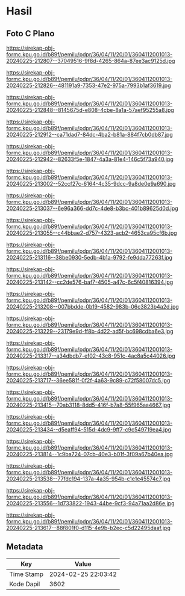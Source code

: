 # Hasil

## Foto C Plano

https://sirekap-obj-formc.kpu.go.id/b89f/pemilu/pdpr/36/04/11/20/01/3604112001013-20240225-212807--37049516-9f8d-4265-864a-87ee3ac9125d.jpg

https://sirekap-obj-formc.kpu.go.id/b89f/pemilu/pdpr/36/04/11/20/01/3604112001013-20240225-212826--481191a9-7353-47e2-975a-7993b1af3619.jpg

https://sirekap-obj-formc.kpu.go.id/b89f/pemilu/pdpr/36/04/11/20/01/3604112001013-20240225-212848--8145675d-e808-4cbe-8a1a-57aef95255a8.jpg

https://sirekap-obj-formc.kpu.go.id/b89f/pemilu/pdpr/36/04/11/20/01/3604112001013-20240225-212912--ca71dad7-84dc-4ba2-b81a-884f7cb0db87.jpg

https://sirekap-obj-formc.kpu.go.id/b89f/pemilu/pdpr/36/04/11/20/01/3604112001013-20240225-212942--82633f5e-1847-4a3a-81e4-146c5f73a940.jpg

https://sirekap-obj-formc.kpu.go.id/b89f/pemilu/pdpr/36/04/11/20/01/3604112001013-20240225-213002--52ccf27c-6164-4c35-9dcc-9a8de0e9a690.jpg

https://sirekap-obj-formc.kpu.go.id/b89f/pemilu/pdpr/36/04/11/20/01/3604112001013-20240225-213037--6e96a366-dd7c-4de8-b3bc-401b89625d0d.jpg

https://sirekap-obj-formc.kpu.go.id/b89f/pemilu/pdpr/36/04/11/20/01/3604112001013-20240225-213055--c44bbae2-d757-4323-acb2-4653ca95cf6b.jpg

https://sirekap-obj-formc.kpu.go.id/b89f/pemilu/pdpr/36/04/11/20/01/3604112001013-20240225-213116--38be0930-5edb-4b1a-9792-fe9dda77263f.jpg

https://sirekap-obj-formc.kpu.go.id/b89f/pemilu/pdpr/36/04/11/20/01/3604112001013-20240225-213142--cc2de576-baf7-4505-a47c-6c5f40816394.jpg

https://sirekap-obj-formc.kpu.go.id/b89f/pemilu/pdpr/36/04/11/20/01/3604112001013-20240225-213208--007bbdde-0b19-4582-983b-06c3823b4a2d.jpg

https://sirekap-obj-formc.kpu.go.id/b89f/pemilu/pdpr/36/04/11/20/01/3604112001013-20240225-213229--23179e9d-ff8b-4d22-ad5f-bc698cdba6e3.jpg

https://sirekap-obj-formc.kpu.go.id/b89f/pemilu/pdpr/36/04/11/20/01/3604112001013-20240225-213317--a34dbdb7-ef02-43c8-951c-4ac8a5c44026.jpg

https://sirekap-obj-formc.kpu.go.id/b89f/pemilu/pdpr/36/04/11/20/01/3604112001013-20240225-213717--36ee581f-0f2f-4a63-9c89-c72f58007dc5.jpg

https://sirekap-obj-formc.kpu.go.id/b89f/pemilu/pdpr/36/04/11/20/01/3604112001013-20240225-213415--70ab3118-8dd5-416f-b7a8-55f965aa4667.jpg

https://sirekap-obj-formc.kpu.go.id/b89f/pemilu/pdpr/36/04/11/20/01/3604112001013-20240225-213434--d5eaff94-515d-4dc9-9ff7-c9c549719ea4.jpg

https://sirekap-obj-formc.kpu.go.id/b89f/pemilu/pdpr/36/04/11/20/01/3604112001013-20240225-213814--1c9ba724-07cb-40e3-b01f-3f09a67b40ea.jpg

https://sirekap-obj-formc.kpu.go.id/b89f/pemilu/pdpr/36/04/11/20/01/3604112001013-20240225-213538--77fdc194-137a-4a35-954b-c1e1e45574c7.jpg

https://sirekap-obj-formc.kpu.go.id/b89f/pemilu/pdpr/36/04/11/20/01/3604112001013-20240225-213556--1d733822-1943-44be-9cf3-94a71aa2d86e.jpg

https://sirekap-obj-formc.kpu.go.id/b89f/pemilu/pdpr/36/04/11/20/01/3604112001013-20240225-213617--88f801f0-d115-4e9b-b2ec-c5d22495daaf.jpg


## Metadata

| Key        | Value               |
| ---------- | ------------------- |
| Time Stamp | 2024-02-25 22:03:42 |
| Kode Dapil | 3602                |



